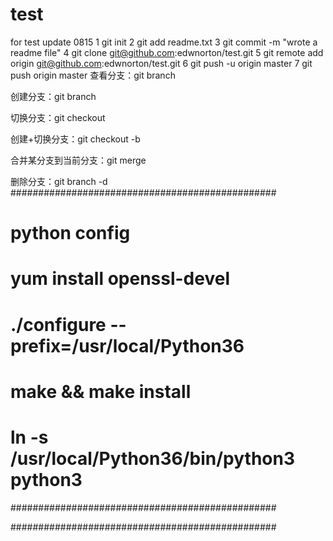 # test
for test
update 0815
1 git init
2 git add readme.txt
3 git commit -m "wrote a readme file"
4 git clone git@github.com:edwnorton/test.git
5 git remote add origin git@github.com:edwnorton/test.git
6 git push -u origin master
7 git push origin master
查看分支：git branch

创建分支：git branch <name>

切换分支：git checkout <name>

创建+切换分支：git checkout -b <name>

合并某分支到当前分支：git merge <name>

删除分支：git branch -d <name>
################################################
#         python config
# yum install openssl-devel
# ./configure --prefix=/usr/local/Python36
# make && make install
# ln -s /usr/local/Python36/bin/python3 python3
################################################



################################################
#             
#
#
#
#
#

